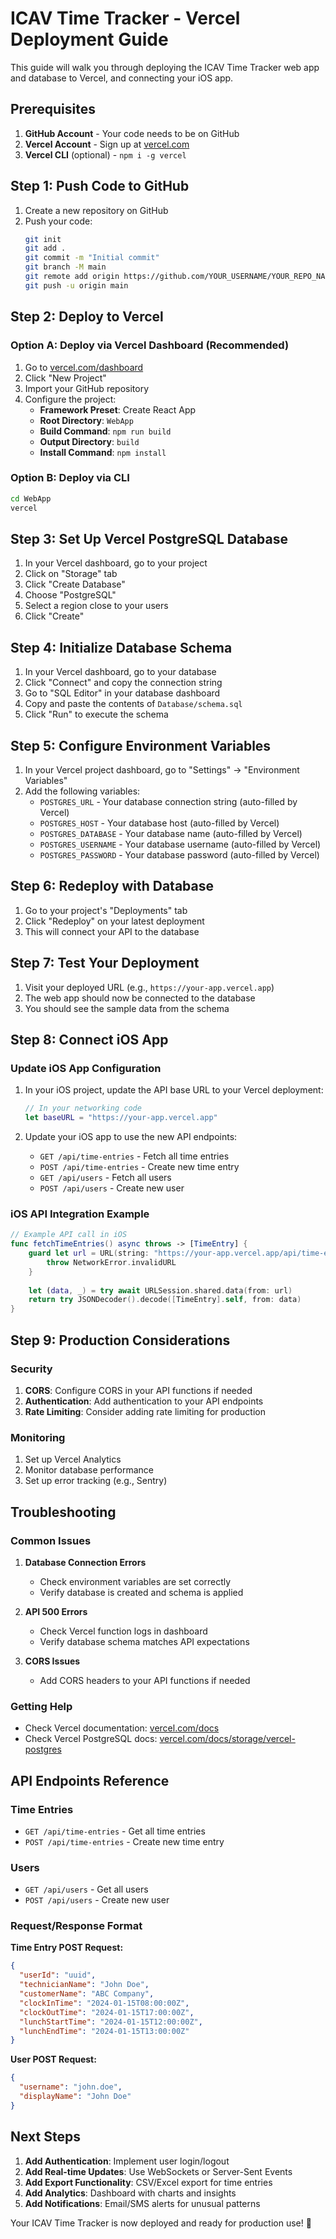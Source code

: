 # ICAV Time Tracker - Vercel Deployment Guide

This guide will walk you through deploying the ICAV Time Tracker web app and database to Vercel, and connecting your iOS app.

## Prerequisites

1. **GitHub Account** - Your code needs to be on GitHub
2. **Vercel Account** - Sign up at [vercel.com](https://vercel.com)
3. **Vercel CLI** (optional) - `npm i -g vercel`

## Step 1: Push Code to GitHub

1. Create a new repository on GitHub
2. Push your code:
   ```bash
   git init
   git add .
   git commit -m "Initial commit"
   git branch -M main
   git remote add origin https://github.com/YOUR_USERNAME/YOUR_REPO_NAME.git
   git push -u origin main
   ```

## Step 2: Deploy to Vercel

### Option A: Deploy via Vercel Dashboard (Recommended)

1. Go to [vercel.com/dashboard](https://vercel.com/dashboard)
2. Click "New Project"
3. Import your GitHub repository
4. Configure the project:
   - **Framework Preset**: Create React App
   - **Root Directory**: `WebApp`
   - **Build Command**: `npm run build`
   - **Output Directory**: `build`
   - **Install Command**: `npm install`

### Option B: Deploy via CLI

```bash
cd WebApp
vercel
```

## Step 3: Set Up Vercel PostgreSQL Database

1. In your Vercel dashboard, go to your project
2. Click on "Storage" tab
3. Click "Create Database"
4. Choose "PostgreSQL"
5. Select a region close to your users
6. Click "Create"

## Step 4: Initialize Database Schema

1. In your Vercel dashboard, go to your database
2. Click "Connect" and copy the connection string
3. Go to "SQL Editor" in your database dashboard
4. Copy and paste the contents of `Database/schema.sql`
5. Click "Run" to execute the schema

## Step 5: Configure Environment Variables

1. In your Vercel project dashboard, go to "Settings" → "Environment Variables"
2. Add the following variables:
   - `POSTGRES_URL` - Your database connection string (auto-filled by Vercel)
   - `POSTGRES_HOST` - Your database host (auto-filled by Vercel)
   - `POSTGRES_DATABASE` - Your database name (auto-filled by Vercel)
   - `POSTGRES_USERNAME` - Your database username (auto-filled by Vercel)
   - `POSTGRES_PASSWORD` - Your database password (auto-filled by Vercel)

## Step 6: Redeploy with Database

1. Go to your project's "Deployments" tab
2. Click "Redeploy" on your latest deployment
3. This will connect your API to the database

## Step 7: Test Your Deployment

1. Visit your deployed URL (e.g., `https://your-app.vercel.app`)
2. The web app should now be connected to the database
3. You should see the sample data from the schema

## Step 8: Connect iOS App

### Update iOS App Configuration

1. In your iOS project, update the API base URL to your Vercel deployment:
   ```swift
   // In your networking code
   let baseURL = "https://your-app.vercel.app"
   ```

2. Update your iOS app to use the new API endpoints:
   - `GET /api/time-entries` - Fetch all time entries
   - `POST /api/time-entries` - Create new time entry
   - `GET /api/users` - Fetch all users
   - `POST /api/users` - Create new user

### iOS API Integration Example

```swift
// Example API call in iOS
func fetchTimeEntries() async throws -> [TimeEntry] {
    guard let url = URL(string: "https://your-app.vercel.app/api/time-entries") else {
        throw NetworkError.invalidURL
    }
    
    let (data, _) = try await URLSession.shared.data(from: url)
    return try JSONDecoder().decode([TimeEntry].self, from: data)
}
```

## Step 9: Production Considerations

### Security
1. **CORS**: Configure CORS in your API functions if needed
2. **Authentication**: Add authentication to your API endpoints
3. **Rate Limiting**: Consider adding rate limiting for production

### Monitoring
1. Set up Vercel Analytics
2. Monitor database performance
3. Set up error tracking (e.g., Sentry)

## Troubleshooting

### Common Issues

1. **Database Connection Errors**
   - Check environment variables are set correctly
   - Verify database is created and schema is applied

2. **API 500 Errors**
   - Check Vercel function logs in dashboard
   - Verify database schema matches API expectations

3. **CORS Issues**
   - Add CORS headers to your API functions if needed

### Getting Help

- Check Vercel documentation: [vercel.com/docs](https://vercel.com/docs)
- Check Vercel PostgreSQL docs: [vercel.com/docs/storage/vercel-postgres](https://vercel.com/docs/storage/vercel-postgres)

## API Endpoints Reference

### Time Entries
- `GET /api/time-entries` - Get all time entries
- `POST /api/time-entries` - Create new time entry

### Users
- `GET /api/users` - Get all users
- `POST /api/users` - Create new user

### Request/Response Format

**Time Entry POST Request:**
```json
{
  "userId": "uuid",
  "technicianName": "John Doe",
  "customerName": "ABC Company",
  "clockInTime": "2024-01-15T08:00:00Z",
  "clockOutTime": "2024-01-15T17:00:00Z",
  "lunchStartTime": "2024-01-15T12:00:00Z",
  "lunchEndTime": "2024-01-15T13:00:00Z"
}
```

**User POST Request:**
```json
{
  "username": "john.doe",
  "displayName": "John Doe"
}
```

## Next Steps

1. **Add Authentication**: Implement user login/logout
2. **Add Real-time Updates**: Use WebSockets or Server-Sent Events
3. **Add Export Functionality**: CSV/Excel export for time entries
4. **Add Analytics**: Dashboard with charts and insights
5. **Add Notifications**: Email/SMS alerts for unusual patterns

Your ICAV Time Tracker is now deployed and ready for production use! 🎉 
